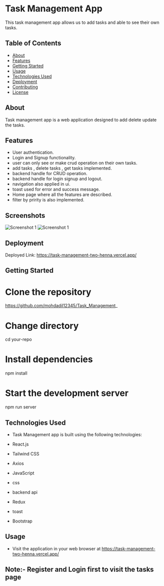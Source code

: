 
# Task Management App

 This task management app  allows us to add tasks and able to see their own tasks.

## Table of Contents

- [About](#about)
- [Features](#features)
- [Getting Started](#getting-started)
- [Usage](#usage)
- [Technologies Used](#technologies-used)
- [Deployment](#deployment)
- [Contributing](#contributing)
- [License](#license)

## About

Task management app is a web application designed to add delete update the tasks.

## Features

- User authentication.
- Login and Signup functionality.
- user can only see or make crud operation on their own tasks.
- add tasks , delete tasks , get tasks implemented.
- backend handle for CRUD operation.
- backend handle for login signup and logout.
- navigation also applied in ui.
- toast used for error and success message.
- Home page where all the features are described.
- filter by pririty is also implemented.


## Screenshots

![Screenshot 1](../src/assets/home.png)
![Screenshot 1](./task_frontend/src/assets/pic1.png)


## Deployment

Deployed Link: https://task-management-two-henna.vercel.app/

## Getting Started

# Clone the repository

https://github.com/mohdadil12345/Task_Management_

# Change directory

cd your-repo

# Install dependencies

npm install

# Start the development server

npm run server

## Technologies Used

- Task Management app  is built using the following technologies:

- React.js
- Tailwind CSS
- Axios
- JavaScript
- css
- backend api
- Redux
- toast
- Bootstrap

## Usage

- Visit the application in your web browser at https://task-management-two-henna.vercel.app/


## Note:- Register and Login first to visit the tasks page
